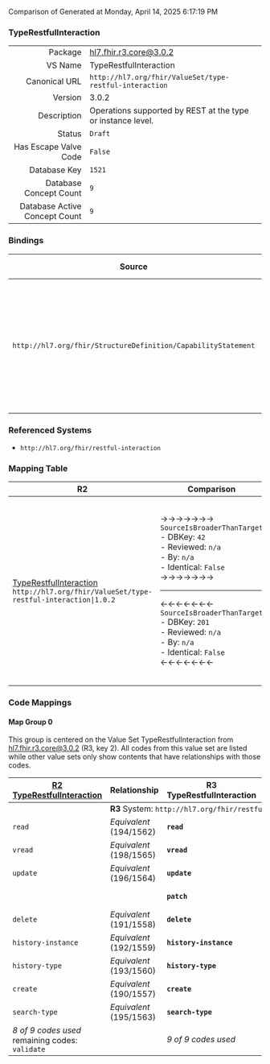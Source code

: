 Comparison of 
Generated at Monday, April 14, 2025 6:17:19 PM

### TypeRestfulInteraction

|      |     |
| ---: | --- |
| Package | hl7.fhir.r3.core@3.0.2 |
| VS Name | TypeRestfulInteraction |
| Canonical URL | `http://hl7.org/fhir/ValueSet/type-restful-interaction` |
| Version | 3.0.2 |
| Description | Operations supported by REST at the type or instance level. |
| Status | `Draft` |
| Has Escape Valve Code | `False` |
| Database Key | `1521` |
| Database Concept Count | `9` |
| Database Active Concept Count | `9` |
### Bindings

| Source | Element | Binding | Strength | Element Short |
| ------ | ------- | ------- | -------- | ------------- |
| `http://hl7.org/fhir/StructureDefinition/CapabilityStatement` | `CapabilityStatement.rest.resource.interaction.code` | `http://hl7.org/fhir/ValueSet/type-restful-interaction` | `Required` | read \| vread \| update \| patch \| delete \| history-instance \| history-type \| create \| search-type |

### Referenced Systems

* `http://hl7.org/fhir/restful-interaction`
### Mapping Table

| R2 | Comparison | R3 | Comparison | R4 | Comparison | R4B | Comparison | R5
| --- | --- | --- | --- | --- | --- | --- | --- | ---
| [TypeRestfulInteraction](/docs/R2/ValueSets/TypeRestfulInteraction.md)<br/> `http://hl7.org/fhir/ValueSet/type-restful-interaction\|1.0.2` | →→→→→→→<br/>`SourceIsBroaderThanTarget`<br/>- DBKey: `42`<br/>- Reviewed: `n/a`<br/>- By: `n/a`<br/>- Identical: `False`<br/>→→→→→→→<hr/>←←←←←←←<br/>`SourceIsBroaderThanTarget`<br/>- DBKey: `201`<br/>- Reviewed: `n/a`<br/>- By: `n/a`<br/>- Identical: `False`<br/>←←←←←←←| [TypeRestfulInteraction](/docs/R3/ValueSets/TypeRestfulInteraction.md)<br/> `http://hl7.org/fhir/ValueSet/type-restful-interaction\|3.0.2` | →→→→→→→<br/>`Equivalent`<br/>- DBKey: `369`<br/>- Reviewed: `n/a`<br/>- By: `n/a`<br/>- Identical: `True`<br/>→→→→→→→<hr/>←←←←←←←<br/>`Equivalent`<br/>- DBKey: `592`<br/>- Reviewed: `n/a`<br/>- By: `n/a`<br/>- Identical: `True`<br/>←←←←←←←| [TypeRestfulInteraction](/docs/R4/ValueSets/TypeRestfulInteraction.md)<br/> `http://hl7.org/fhir/ValueSet/type-restful-interaction\|4.0.1` | →→→→→→→<br/>`Equivalent`<br/>- DBKey: `1771`<br/>- Reviewed: `n/a`<br/>- By: `n/a`<br/>- Identical: `False`<br/>→→→→→→→<hr/>←←←←←←←<br/>`Equivalent`<br/>- DBKey: `1772`<br/>- Reviewed: `n/a`<br/>- By: `n/a`<br/>- Identical: `False`<br/>←←←←←←←| [TypeRestfulInteraction](/docs/R4B/ValueSets/TypeRestfulInteraction.md)<br/> `http://hl7.org/fhir/ValueSet/type-restful-interaction\|4.3.0` | →→→→→→→<br/>`Equivalent`<br/>- DBKey: `816`<br/>- Reviewed: `n/a`<br/>- By: `n/a`<br/>- Identical: `True`<br/>→→→→→→→<hr/>←←←←←←←<br/>`Equivalent`<br/>- DBKey: `1077`<br/>- Reviewed: `n/a`<br/>- By: `n/a`<br/>- Identical: `True`<br/>←←←←←←←| [TypeRestfulInteraction](/docs/R5/ValueSets/TypeRestfulInteraction.md)<br/> `http://hl7.org/fhir/ValueSet/type-restful-interaction\|5.0.0` 

### Code Mappings


#### Map Group 0

This group is centered on the Value Set TypeRestfulInteraction from hl7.fhir.r3.core@3.0.2 (R3, key 2).
All codes from this value set are listed while other value sets only show contents that have relationships with those codes.

| [R2 TypeRestfulInteraction](/docs/R2/ValueSets/TypeRestfulInteraction.md)| Relationship | R3 TypeRestfulInteraction| Relationship | [R4 TypeRestfulInteraction](/docs/R4/ValueSets/TypeRestfulInteraction.md)| Relationship | [R4B TypeRestfulInteraction](/docs/R4B/ValueSets/TypeRestfulInteraction.md)| Relationship | [R5 TypeRestfulInteraction](/docs/R5/ValueSets/TypeRestfulInteraction.md)
| --- | --- | --- | --- | --- | --- | --- | --- | ---
| <td colspan="8">**R3** System: `http://hl7.org/fhir/restful-interaction`
| `read`| _Equivalent_ <br/>(194/1562)| **`read`**| _Equivalent_ <br/>(3097/5304)| `read`| _Equivalent_ <br/>(18356/18357)| `read`| _Equivalent_ <br/>(7667/9967)| `read`
| `vread`| _Equivalent_ <br/>(198/1565)| **`vread`**| _Equivalent_ <br/>(3102/5309)| `vread`| _Equivalent_ <br/>(18358/18359)| `vread`| _Equivalent_ <br/>(7672/9972)| `vread`
| `update`| _Equivalent_ <br/>(196/1564)| **`update`**| _Equivalent_ <br/>(3099/5306)| `update`| _Equivalent_ <br/>(18360/18361)| `update`| _Equivalent_ <br/>(7669/9969)| `update`
| | | **`patch`**| _Equivalent_ <br/>(3101/5308)| `patch`| _Equivalent_ <br/>(18362/18363)| `patch`| _Equivalent_ <br/>(7671/9971)| `patch`
| `delete`| _Equivalent_ <br/>(191/1558)| **`delete`**| _Equivalent_ <br/>(3100/5307)| `delete`| _Equivalent_ <br/>(18364/18365)| `delete`| _Equivalent_ <br/>(7670/9970)| `delete`
| `history-instance`| _Equivalent_ <br/>(192/1559)| **`history-instance`**| _Equivalent_ <br/>(3104/5311)| `history-instance`| _Equivalent_ <br/>(18366/18367)| `history-instance`| _Equivalent_ <br/>(7674/9974)| `history-instance`
| `history-type`| _Equivalent_ <br/>(193/1560)| **`history-type`**| _Equivalent_ <br/>(3105/5312)| `history-type`| _Equivalent_ <br/>(18368/18369)| `history-type`| _Equivalent_ <br/>(7675/9975)| `history-type`
| `create`| _Equivalent_ <br/>(190/1557)| **`create`**| _Equivalent_ <br/>(3103/5310)| `create`| _Equivalent_ <br/>(18370/18371)| `create`| _Equivalent_ <br/>(7673/9973)| `create`
| `search-type`| _Equivalent_ <br/>(195/1563)| **`search-type`**| _Equivalent_ <br/>(3098/5305)| `search-type`| _Equivalent_ <br/>(18372/18373)| `search-type`| _Equivalent_ <br/>(7668/9968)| `search-type`
| *8 of 9 codes used* <br/>remaining codes:<br/>`validate`| | *9 of 9 codes used* | | *9 of 9 codes used* | | *9 of 9 codes used* | | *9 of 9 codes used* 

